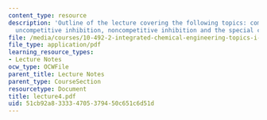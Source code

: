 ```yaml
---
content_type: resource
description: 'Outline of the lecture covering the following topics: competitive inhibition,
  uncompetitive inhibition, noncompetitive inhibition and the special case of toxicity.'
file: /media/courses/10-492-2-integrated-chemical-engineering-topics-i-introduction-to-biocatalysis-fall-2004/51cb92a833334705379450c651c6d51d_lecture4.pdf
file_type: application/pdf
learning_resource_types:
- Lecture Notes
ocw_type: OCWFile
parent_title: Lecture Notes
parent_type: CourseSection
resourcetype: Document
title: lecture4.pdf
uid: 51cb92a8-3333-4705-3794-50c651c6d51d
---
```

